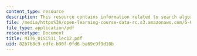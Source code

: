 ```yaml
---
content_type: resource
description: This resource contains information related to search algorithms.
file: /media/https%3A/open-learning-course-data-rc.s3.amazonaws.com/6-01sc-introduction-to-electrical-engineering-and-computer-science-i-spring-2011/82b7b8c9edfeb90f0fd6ba69c9f9d10b_MIT6_01SCS11_lec12.pdf
file_type: application/pdf
resourcetype: Document
title: MIT6_01SCS11_lec12.pdf
uid: 82b7b8c9-edfe-b90f-0fd6-ba69c9f9d10b
---
```

